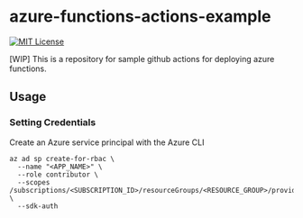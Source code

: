 # azure-functions-actions-example

[![MIT License](http://img.shields.io/badge/license-MIT-blue.svg?style=flat)](LICENSE)

[WIP] This is a repository for sample github actions for deploying azure functions.

## Usage

### Setting Credentials

Create an Azure service principal with the Azure CLI
```
az ad sp create-for-rbac \
  --name "<APP_NAME>" \
  --role contributor \
  --scopes /subscriptions/<SUBSCRIPTION_ID>/resourceGroups/<RESOURCE_GROUP>/providers/Microsoft.Web/sites/<APP_NAME> \
  --sdk-auth
```
